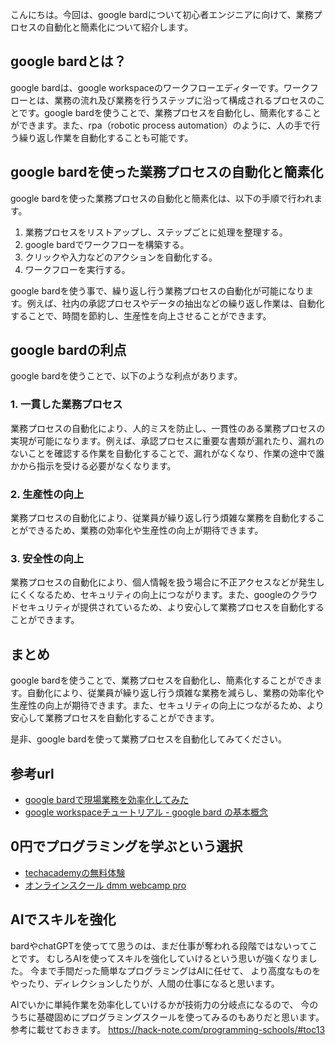 <!--
title: 【起業家向け】google bardを活用して業務プロセスの自動化と簡素化を実現する
tags: google,bard,起業
id: 
private: false
-->

こんにちは。今回は、google bardについて初心者エンジニアに向けて、業務プロセスの自動化と簡素化について紹介します。

## google bardとは？

google bardは、google workspaceのワークフローエディターです。ワークフローとは、業務の流れ及び業務を行うステップに沿って構成されるプロセスのことです。google bardを使うことで、業務プロセスを自動化し、簡素化することができます。また、rpa（robotic process automation）のように、人の手で行う繰り返し作業を自動化することも可能です。

## google bardを使った業務プロセスの自動化と簡素化

google bardを使った業務プロセスの自動化と簡素化は、以下の手順で行われます。

1. 業務プロセスをリストアップし、ステップごとに処理を整理する。
2. google bardでワークフローを構築する。
3. クリックや入力などのアクションを自動化する。
4. ワークフローを実行する。

google bardを使う事で、繰り返し行う業務プロセスの自動化が可能になります。例えば、社内の承認プロセスやデータの抽出などの繰り返し作業は、自動化することで、時間を節約し、生産性を向上させることができます。

## google bardの利点

google bardを使うことで、以下のような利点があります。

### 1. 一貫した業務プロセス

業務プロセスの自動化により、人的ミスを防止し、一貫性のある業務プロセスの実現が可能になります。例えば、承認プロセスに重要な書類が漏れたり、漏れのないことを確認する作業を自動化することで、漏れがなくなり、作業の途中で誰かから指示を受ける必要がなくなります。

### 2. 生産性の向上

業務プロセスの自動化により、従業員が繰り返し行う煩雑な業務を自動化することができるため、業務の効率化や生産性の向上が期待できます。

### 3. 安全性の向上

業務プロセスの自動化により、個人情報を扱う場合に不正アクセスなどが発生しにくくなるため、セキュリティの向上につながります。また、googleのクラウドセキュリティが提供されているため、より安心して業務プロセスを自動化することができます。

## まとめ

google bardを使うことで、業務プロセスを自動化し、簡素化することができます。自動化により、従業員が繰り返し行う煩雑な業務を減らし、業務の効率化や生産性の向上が期待できます。また、セキュリティの向上につながるため、より安心して業務プロセスを自動化することができます。

是非、google bardを使って業務プロセスを自動化してみてください。

## 参考url
- [google bardで現場業務を効率化してみた](https://www.style.fm/as/05_column/kiyota70.shtml)
- [google workspaceチュートリアル - google bard の基本概念](https://support.google.com/a/users/answer/10090511?hl=ja)

## 0円でプログラミングを学ぶという選択
- [techacademyの無料体験](//af.moshimo.com/af/c/click?a_id=2612475&amp;p_id=1555&amp;pc_id=2816&amp;pl_id=22706&amp;url=https%3a%2f%2ftechacademy.jp%2fhtmlcss-trial%3futm_source%3dmoshimo%26utm_medium%3daffiliate%26utm_campaign%3dtextad)
- [オンラインスクール dmm webcamp pro](//af.moshimo.com/af/c/click?a_id=2612482&amp;p_id=1363&amp;pc_id=2297&amp;pl_id=39999&amp;guid=on)

## AIでスキルを強化
bardやchatGPTを使ってて思うのは、まだ仕事が奪われる段階ではないってことです。
むしろAIを使ってスキルを強化していけるという思いが強くなりました。
今まで手間だった簡単なプログラミングはAIに任せて、
より高度なものをやったり、ディレクションしたりが、人間の仕事になると思います。

AIでいかに単純作業を効率化していけるかが技術力の分岐点になるので、
今のうちに基礎固めにプログラミングスクールを使ってみるのもありだと思います。
参考に載せておきます。
https://hack-note.com/programming-schools/#toc13

